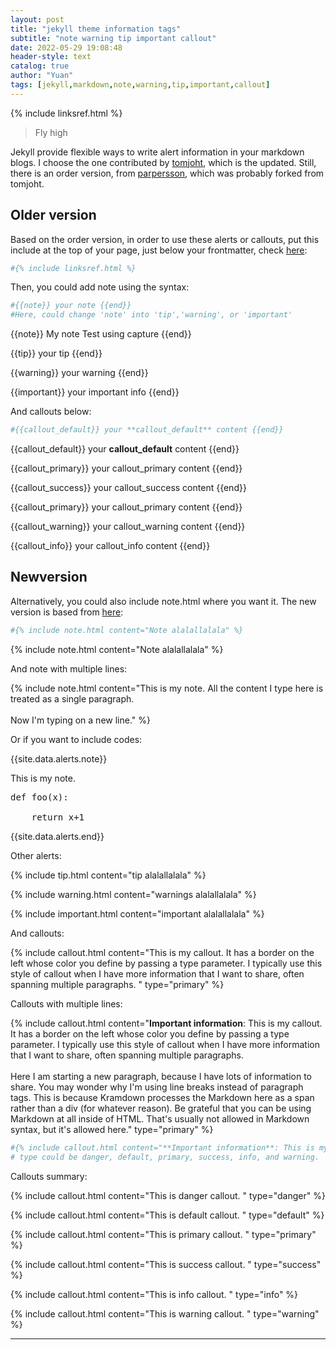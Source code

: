 ```yaml
---
layout: post
title: "jekyll theme information tags"
subtitle: "note warning tip important callout"
date: 2022-05-29 19:08:48
header-style: text
catalog: true
author: "Yuan"
tags: [jekyll,markdown,note,warning,tip,important,callout]
---
```

{% include linksref.html %}

>Fly high

Jekyll provide flexible ways to write alert information in your markdown blogs. I choose the one contributed by [tomjoht](https://github.com/tomjoht/documentation-theme-jekyll), which is the updated. Still, there is an order version, from [parpersson](https://github.com/parpersson/Manualmall), which was probably forked from tomjoht. 

## Older version
Based on the order version, in order to use these alerts or callouts, put this include at the top of your page, just below your frontmatter, check [here](http://parpersson.github.io/Manualmall/alerts/):

```r
#{% include linksref.html %}
```

Then, you could add note using the syntax:

```r
#{{note}} your note {{end}}
#Here, could change 'note' into 'tip','warning', or 'important'
```

{{note}} My note Test using capture {{end}}

{{tip}} your tip {{end}}

{{warning}} your warning {{end}}

{{important}} your important info {{end}}

And callouts below:
```r
#{{callout_default}} your **callout_default** content {{end}}

```

{{callout_default}} your **callout_default** content {{end}}

{{callout_primary}} your callout_primary content {{end}}

{{callout_success}} your callout_success content {{end}}

{{callout_primary}} your callout_primary content {{end}}

{{callout_warning}} your callout_warning content {{end}}

{{callout_info}} your callout_info content {{end}}




## Newversion
Alternatively, you could also include note.html where you want it. The new version is based from [here](https://idratherbewriting.com/documentation-theme-jekyll/mydoc_alerts.html#about-alerts):

```r
#{% include note.html content="Note alalallalala" %}
```

{% include note.html content="Note alalallalala" %}

And note with multiple lines:

{% include note.html content="This is my note. All the content I type here is treated as a single paragraph. <br/><br/> Now I'm typing on a  new line." %}


Or if you want to include codes: 

{{site.data.alerts.note}}
<p>This is my note.</p>
<pre>
def foo(x):<br>
&nbsp;&nbsp;&nbsp;&nbsp;return x+1
</pre>
{{site.data.alerts.end}}

Other alerts:

{% include tip.html content="tip alalallalala" %}

{% include warning.html content="warnings alalallalala" %}

{% include important.html content="important alalallalala" %}

And callouts:

{% include callout.html content="This is my callout. It has a border on the left whose color you define by passing a type parameter. I typically use this style of callout when I have more information that I want to share, often spanning multiple paragraphs. " type="primary" %} 

Callouts with multiple lines:

{% include callout.html content="**Important information**: This is my callout. It has a border on the left whose color you define by passing a type parameter. I typically use this style of callout when I have more information that I want to share, often spanning multiple paragraphs. <br/><br/>Here I am starting a new paragraph, because I have lots of information to share. You may wonder why I'm using line breaks instead of paragraph tags. This is because Kramdown processes the Markdown here as a span rather than a div (for whatever reason). Be grateful that you can be using Markdown at all inside of HTML. That's usually not allowed in Markdown syntax, but it's allowed here." type="primary" %} 

```r
#{% include callout.html content="**Important information**: This is my callout. It has a border on the left whose color you define by passing a type parameter. I typically use this style of callout when I have more information that I want to share, often spanning multiple paragraphs. <br/><br/>Here I am starting a new paragraph, because I have lots of information to share. You may wonder why I'm using line breaks instead of paragraph tags. This is because Kramdown processes the Markdown here as a span rather than a div (for whatever reason). Be grateful that you can be using Markdown at all inside of HTML. That's usually not allowed in Markdown syntax, but it's allowed here." type="primary" %} 
# type could be danger, default, primary, success, info, and warning.
```

Callouts summary:

{% include callout.html content="This is danger callout. " type="danger" %} 

{% include callout.html content="This is default callout. " type="default" %}

{% include callout.html content="This is primary callout. " type="primary" %}

{% include callout.html content="This is success callout. " type="success" %}

{% include callout.html content="This is info callout. " type="info" %}

{% include callout.html content="This is warning callout. " type="warning" %}


---

